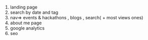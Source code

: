 1. landing page
2. search by date and tag
3. nav=> events & hackathons , blogs , search( + most views ones)
4. about me page
5. google analytics 
6. seo
